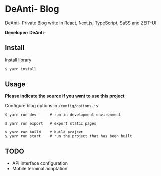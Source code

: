 # DeAnti- Blog

DeAnti- Private Blog write in React, Next.js, TypeScript, SaSS and ZEIT-UI  

**Developer: DeAnti-**

## Install

Install library  

```shell
$ yarn install
```

## Usage

**Please indicate the source if you want to use this project**

Configure blog options in ```/config/options.js```  

```shell
$ yarn run dev      # run in development environment
  
$ yarn run export   # export static pages
  
$ yarn run build    # build project
$ yarn run start    # run the project that has been built
```

## TODO

- API interface configuration
- Mobile terminal adaptation